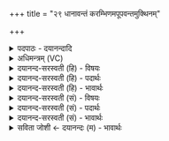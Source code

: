 +++
title = "२९ धानावन्तं करम्भिणमपूपवन्तमुक्थिनम्"

+++
<details><summary>पदपाठः - दयानन्दादि</summary>

धा॒नाव॑न्त॒मिति॑ धा॒नाऽव॑न्तम्। क॒र॒म्भिण॑म्। अ॒पू॒पव॑न्त॒मित्य॑पू॒पऽव॑न्तम्। उ॒क्थिन॑म्। इन्द्र॑। प्रा॒तः। जु॒ष॒स्व॒। नः॒। २९।
</details>

<details><summary>अधिमन्त्रम् (VC)</summary>

- इन्द्रो देवता
- विश्वामित्र ऋषिः
- गायत्री
- षड्जः
</details>

<details><summary>दयानन्द-सरस्वती (हि) - विषयः</summary>

फिर उसी विषय को अगले मन्त्र में कहा है ॥
</details>

<details><summary>दयानन्द-सरस्वती (हि) - पदार्थः</summary>

पदार्थान्वयभाषाः -  हे (इन्द्र) सुख की इच्छा करनेहारे विद्या और ऐश्वर्य्य से युक्त जन ! तू (नः) हमारे (धानावन्तम्) अच्छे प्रकार संस्कार किये हुए धान्य अन्नों से युक्त और (करम्भिणम्) अच्छी क्रिया से सिद्ध किये और (अपूपवन्तम्) सुन्दरता से संपादित किये हुए मालपुए आदि से युक्त तथा (उक्थिनम्) उत्तम वाक्य से उत्पन्न हुए बोध को सिद्ध करानेहारे और भक्ष्य आदि से युक्त भोजन-योग्य अन्न रसादि को (प्रातः) प्रातःकाल (जुषस्व) सेवन किया कर ॥२९ ॥
</details>

<details><summary>दयानन्द-सरस्वती (हि) - भावार्थः</summary>

भावार्थभाषाः -  जो विद्या के पढ़ाने और उपदेशों से सब को सुभूषित और विश्व का उद्धार करनेहारे विद्वान् जन अच्छे संस्कार किये हुए रसादि पदार्थों से युक्त अन्नादि को ठीक समय में भोजन करते हैं और जो उनको विद्या सुशिक्षा से युक्त वाणी का ग्रहण करावें, वे धन्यवाद के योग्य होते हैं ॥२९ ॥
</details>

<details><summary>दयानन्द-सरस्वती (सं) - विषयः</summary>

पुनस्तमेव विषयमाह ॥
</details>

<details><summary>दयानन्द-सरस्वती (सं) - पदार्थः</summary>

पदार्थान्वयभाषाः -  हे इन्द्र ! त्वं नो धानावन्तं करम्भिणमपूपवन्तमुक्थिनं भक्ष्याद्यन्वितं भोज्यमन्नरसादिकं प्रातर्जुषस्व ॥२९ ॥
</details>

<details><summary>दयानन्द-सरस्वती (सं) - भावार्थः</summary>

भावार्थभाषाः -  ये विद्याध्यापनोपदेशैः सर्वेषामलङ्कर्त्तारो विश्वोद्धारका विद्वांसो जनाः सुसंस्कृतै रसादिभिर्युक्तान्यन्नादीनि यथासमयं भुञ्जते, ये च तान् विद्यासुशिक्षायुक्तां वाचं ग्राहयेयुस्ते धन्यवादार्हा जायन्ते ॥२९ ॥
</details>

<details><summary>सविता जोशी ← दयानन्दः (म) - भावार्थः</summary>

भावार्थभाषाः -  जे विद्वान अध्यापन व उपदेश यांनी सर्वांना सुशोभित करतात ते विश्वाचा उद्धार करून संस्कार केलेल्या अन्नरसयुक्त पदार्थांचे वेळेवर भोजन करतात. जे त्यांना विद्या व प्रशिक्षित वाणीचा अंगीकार करावयास लावतात ते धन्यवादास पात्र ठरतात.
</details>
